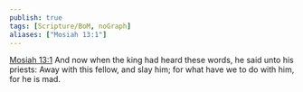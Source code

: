 ```yaml
---
publish: true
tags: [Scripture/BoM, noGraph]
aliases: ["Mosiah 13:1"]
---
```

[Mosiah 13:1](https://churchofjesuschrist.org/study/scriptures/bofm/mosiah/13?lang=eng&id=p1#p1) And now when the king had heard these words, he said unto his priests: Away with this fellow, and slay him; for what have we to do with him, for he is mad.
